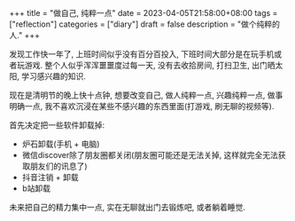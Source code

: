 +++
title = "做自己, 纯粹一点"
date = 2023-04-05T21:58:00+08:00
tags = ["reflection"]
categories = ["diary"]
draft = false
description = "做个纯粹的人."
+++

发现工作快一年了, 上班时间似乎没有百分百投入, 下班时间大部分是在玩手机或者玩游戏. 整个人似乎浑浑噩噩度过每一天, 没有去收拾房间, 打扫卫生, 出门晒太阳, 学习感兴趣的知识.

现在是清明节的晚上快十点钟, 想要改变自己, 做人纯粹一点, 兴趣纯粹一点, 做事明确一点, 我不喜欢沉浸在某些不感兴趣的东西里面(打游戏, 刷无聊的视频等).

首先决定把一些软件卸载掉:

-   炉石卸载(手机 + 电脑)
-   微信discover除了朋友圈都关闭(朋友圈可能还是无法关掉, 这样就完全无法获取朋友们的讯息了)
-   抖音注销 + 卸载
-   b站卸载

未来把自己的精力集中一点, 实在无聊就出门去锻炼吧, 或者躺着睡觉.
